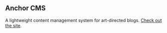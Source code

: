 ## Anchor CMS

A lightweight content management system for art-directed blogs. [Check out the site](http://anchorcms.com/).